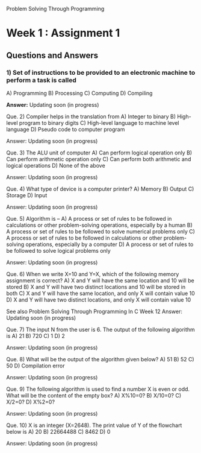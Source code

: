 Problem Solving Through Programming 
# Week 1 : Assignment 1
## Questions and Answers

### **1) Set of instructions to be provided to an electronic machine to perform a task is called**
A) Programming
B) Processing
C) Computing
D) Compiling

**Answer:** Updating soon (in progress)

Que. 2) Compiler helps in the translation from
A) Integer to binary
B) High-level program to binary digits
C) High-level language to machine level language
D) Pseudo code to computer program

Answer: Updating soon (in progress)

Que. 3) The ALU unit of computer
A) Can perform logical operation only
B) Can perform arithmetic operation only
C) Can perform both arithmetic and logical operations
D) None of the above

Answer: Updating soon (in progress)

Que. 4) What type of device is a computer printer?
A) Memory
B) Output
C) Storage
D) Input

Answer: Updating soon (in progress)

Que. 5) Algorithm is –
A) A process or set of rules to be followed in calculations or other problem-solving operations, especially by a human
B) A process or set of rules to be followed to solve numerical problems only
C) A process or set of rules to be followed in calculations or other problem-solving operations, especially by a computer
D) A process or set of rules to be followed to solve logical problems only

Answer: Updating soon (in progress)

Que. 6) When we write X=10 and Y=X, which of the following memory assignment is correct?
A) X and Y will have the same location and 10 will be stored
B) X and Y will have two distinct locations and 10 will be stored in both
C) X and Y will have the same location, and only X will contain value 10
D) X and Y will have two distinct locations, and only X will contain value 10

See also  Problem Solving Through Programming In C Week 12
Answer: Updating soon (in progress)

Que. 7) The input N from the user is 6. The output of the following algorithm is
A) 21
B) 720
C) 1
D) 2

Answer: Updating soon (in progress)

Que. 8) What will be the output of the algorithm given below?
A) 51
B) 52
C) 50
D) Compilation error

Answer: Updating soon (in progress)

Que. 9) The following algorithm is used to find a number X is even or odd. What will be the content of the empty box?
A) X%10=0?
B) X/10=0?
C) X/2=0?
D) X%2=0?

Answer: Updating soon (in progress)

Que. 10) X is an integer (X=2648). The print value of Y of the flowchart below is
A) 20
B) 22664488
C) 8462
D) 0

Answer: Updating soon (in progress)


